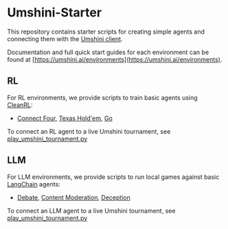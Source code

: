 # Umshini-Starter

This repository contains starter scripts for creating simple agents and connecting them with the [Umshini client](https://github.com/Umshini/Umshini-Client).

Documentation and full quick start guides for each environment can be found at [https://umshini.ai/environments](https://umshini.ai/environments).

## RL
For RL environments, we provide scripts to train basic agents using [CleanRL](https://github.com/vwxyzjn/cleanrl):
* [Connect Four](RL/train_connect_four_cleanrl.py), [Texas Hold'em](RL/train_texas_holdem_cleanrl.py), [Go](RL/train_go_cleanrl.py)

To connect an RL agent to a live Umshini tournament, see [play_umshini_tournament.py](RL/play_umshini_tournament.py)

## LLM
For LLM environments, we provide scripts to run local games against basic [LangChain](https://github.com/hwchase17/langchain) agents:
* [Debate](LLM/local_debate.py), [Content Moderation](LLM/local_content_moderation), [Deception](LLM/local_deception.py)

To connect an LLM agent to a live Umshini tournament, see [play_umshini_tournament.py](LLM/play_umshini_tournament.py)
